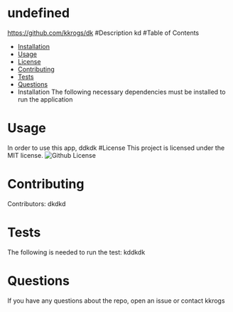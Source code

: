 # undefined
https://github.com/kkrogs/dk
#Description
kd
#Table of Contents
* [Installation](#installation)
* [Usage](#usage)
* [License](#license)
* [Contributing](#contributing)
* [Tests](#tests)
* [Questions](#questions)
* Installation
The following necessary dependencies must be installed to run the application
# Usage
In order to use this app, ddkdk
#License
This project is licensed under the MIT license.
![Github License](https://img.shields.io.badge/license-MIT-blue.svg)
# Contributing
Contributors: dkdkd
# Tests
The following is needed to run the test: kddkdk
# Questions
If you have any questions about the repo, open an issue or contact kkrogs

